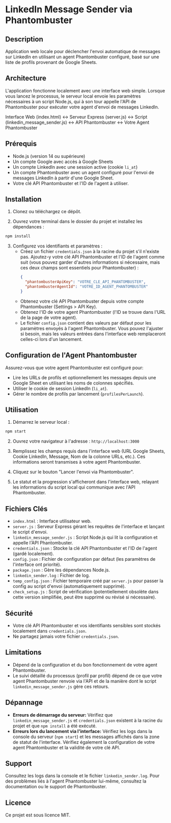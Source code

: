 # LinkedIn Message Sender via Phantombuster

## Description
Application web locale pour déclencher l'envoi automatique de messages sur LinkedIn en utilisant un agent Phantombuster configuré, basé sur une liste de profils provenant de Google Sheets.

## Architecture
L'application fonctionne localement avec une interface web simple. Lorsque vous lancez le processus, le serveur local envoie les paramètres nécessaires à un script Node.js, qui à son tour appelle l'API de Phantombuster pour exécuter votre agent d'envoi de messages LinkedIn.

Interface Web (index.html) <-> Serveur Express (server.js) <-> Script (linkedin_message_sender.js) <-> API Phantombuster <-> Votre Agent Phantombuster

## Prérequis
- Node.js (version 14 ou supérieure)
- Un compte Google avec accès à Google Sheets
- Un compte LinkedIn avec une session active (cookie `li_at`)
- Un compte Phantombuster avec un agent configuré pour l'envoi de messages LinkedIn à partir d'une Google Sheet.
- Votre clé API Phantombuster et l'ID de l'agent à utiliser.

## Installation

1. Clonez ou téléchargez ce dépôt.

2. Ouvrez votre terminal dans le dossier du projet et installez les dépendances :
```bash
npm install
```

3. Configurez vos identifiants et paramètres :
   - Créez un fichier `credentials.json` à la racine du projet s'il n'existe pas. Ajoutez-y votre clé API Phantombuster et l'ID de l'agent comme suit (vous pouvez garder d'autres informations si nécessaire, mais ces deux champs sont essentiels pour Phantombuster) :
     ```json
     {
       "phantombusterApiKey": "VOTRE_CLE_API_PHANTOMBUSTER",
       "phantombusterAgentId": "VOTRE_ID_AGENT_PHANTOMBUSTER"
     }
     ```
   - Obtenez votre clé API Phantombuster depuis votre compte Phantombuster (Settings > API Key).
   - Obtenez l'ID de votre agent Phantombuster (l'ID se trouve dans l'URL de la page de votre agent).
   - Le fichier `config.json` contient des valeurs par défaut pour les paramètres envoyés à l'agent Phantombuster. Vous pouvez l'ajuster si besoin, mais les valeurs entrées dans l'interface web remplaceront celles-ci lors d'un lancement.

## Configuration de l'Agent Phantombuster
Assurez-vous que votre agent Phantombuster est configuré pour:
- Lire les URLs de profils et optionnellement les messages depuis une Google Sheet en utilisant les noms de colonnes spécifiés.
- Utiliser le cookie de session LinkedIn (`li_at`).
- Gérer le nombre de profils par lancement (`profilesPerLaunch`).

## Utilisation

1. Démarrez le serveur local :
```bash
npm start
```

2. Ouvrez votre navigateur à l'adresse : `http://localhost:3000`

3. Remplissez les champs requis dans l'interface web (URL Google Sheets, Cookie LinkedIn, Message, Nom de la colonne URLs, etc.). Ces informations seront transmises à votre agent Phantombuster.

4. Cliquez sur le bouton "Lancer l'envoi via Phantombuster".

5. Le statut et la progression s'afficheront dans l'interface web, relayant les informations du script local qui communique avec l'API Phantombuster.

## Fichiers Clés
- `index.html` : Interface utilisateur web.
- `server.js` : Serveur Express gérant les requêtes de l'interface et lançant le script d'envoi.
- `linkedin_message_sender.js` : Script Node.js qui lit la configuration et appelle l'API Phantombuster.
- `credentials.json` : Stocke la clé API Phantombuster et l'ID de l'agent (gardé localement).
- `config.json` : Fichier de configuration par défaut (les paramètres de l'interface ont priorité).
- `package.json` : Gère les dépendances Node.js.
- `linkedin_sender.log` : Fichier de log.
- `temp_config.json` : Fichier temporaire créé par `server.js` pour passer la config au script d'envoi (automatiquement supprimé).
- `check_setup.js` : Script de vérification (potentiellement obsolète dans cette version simplifiée, peut être supprimé ou révisé si nécessaire).

## Sécurité
- Votre clé API Phantombuster et vos identifiants sensibles sont stockés localement dans `credentials.json`.
- Ne partagez jamais votre fichier `credentials.json`.

## Limitations
- Dépend de la configuration et du bon fonctionnement de votre agent Phantombuster.
- Le suivi détaillé du processus (profil par profil) dépend de ce que votre agent Phantombuster renvoie via l'API et de la manière dont le script `linkedin_message_sender.js` gère ces retours.

## Dépannage
- **Erreurs de démarrage du serveur:** Vérifiez que `linkedin_message_sender.js` et `credentials.json` existent à la racine du projet et que `npm install` a été exécuté.
- **Erreurs lors du lancement via l'interface:** Vérifiez les logs dans la console du serveur (`npm start`) et les messages affichés dans la zone de statut de l'interface. Vérifiez également la configuration de votre agent Phantombuster et la validité de votre clé API.

## Support
Consultez les logs dans la console et le fichier `linkedin_sender.log`. Pour des problèmes liés à l'agent Phantombuster lui-même, consultez la documentation ou le support de Phantombuster.

## Licence
Ce projet est sous licence MIT. 